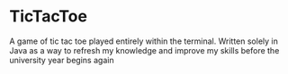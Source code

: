 # TicTacToe
A game of tic tac toe played entirely within the terminal. Written solely in Java as a way to refresh my knowledge and improve my skills before the university year begins again 
